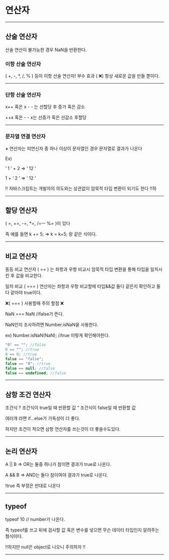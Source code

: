 # 연산자

---

## 산술 연산자

산술 연산이 불가능한 경우 NaN을 반환한다.

### 이항 산술 연산자

( +, -, \*, /, % ) 등이 이항 산술 연산자! 부수 효과 ( ❌) 항상 새로운 값을 만들 뿐이다.

---

### 단항 산술 연산자

x++ 혹은 x - - 는 선할당 후 증가 혹은 감소

++x 혹은 - - x는 선증가 혹은 선감소 후할당

---

### 문자열 연결 연산자

**+** 연산자는 피연신자 중 하나 이상이 문자열인 경우 문자열로 결과가 나온다

Ex)

‘ 1 ’ + 2 ⇒ ‘ 12 ’

1 + ‘ 2 ’ ⇒ ‘ 12 ’

‼️ 자바스크립트는 개발자의 의도와는 상관없이 암묵적 타입 변환이 되기도 한다 ‼️하

---

## 할당 연산자

( =, +=, -=, \*=, /=ㅡ %= )이 있다

즉 예를 들면 k += 5; ⇒ k = k+5; 랑 같은 식이다.

---

## 비교 연산자

동등 비교 연산자 ( == ) 는 좌항과 우항 비교시 암묵적 타입 변환을 통해 타입을 일치시킨 후 값을 비교한다.

일치 비교 ( === ) 연산자는 좌항과 우항 비교할때 타입&&값 둘다 같은지 확인하고 둘다 같아야 true이다.

❌( === ) 사용할때 주의 할점 ❌

NaN === NaN //false가 뜬다.

NaN인지 조사하려면 Number.isNaN을 사용한다.

ex) Number.isNaN(NaN); //true 이렇게 확인해야한다.

```jsx
"0" == ""; //false
0 == ""; //true
0 == 0; //true
false == "false";
false == "0"; //true
false == null; //false
false == undefined; //false
```

---

## 삼항 조건 연산자

조건식 ? 조건식이 true일 때 반환할 값 “ 조건식이 false일 때 반환할 값

여러개 라면 if…else가 가독성이 더 좋다.

하지만 조건이 적으면 삼항 연산자를 쓰는것이 더 좋을수도있다.

---

## 논리 연산자

A || B ⇒ OR는 둘중 하나가 참이면 결과가 true로 나온다.

A && B ⇒ AND는 둘다 참이여야 결과가 true로 나온다.

!true 즉 부정은 반대로 나온다

---

## typeof

typeof 10 // number가 나온다.

즉 typeof를 쓰고 뒤에 검사할 값 혹은 변수를 넣으면 무슨 데이터 타입인지 알려주는 형식이다.

‼️하지만 null은 object로 나오니 주의하자 ‼️

---
